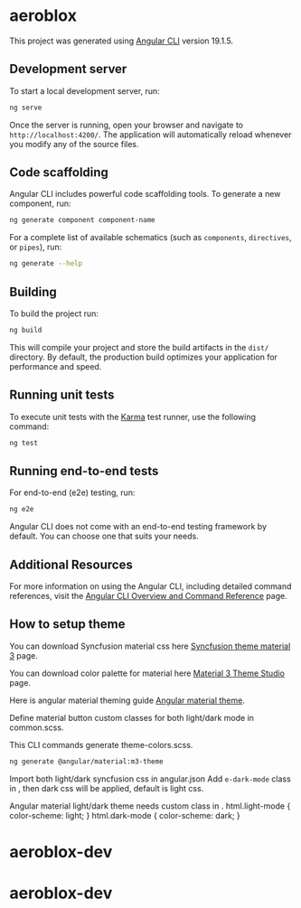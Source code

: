 # aeroblox

This project was generated using [Angular CLI](https://github.com/angular/angular-cli) version 19.1.5.

## Development server

To start a local development server, run:

```bash
ng serve
```

Once the server is running, open your browser and navigate to `http://localhost:4200/`. The application will automatically reload whenever you modify any of the source files.

## Code scaffolding

Angular CLI includes powerful code scaffolding tools. To generate a new component, run:

```bash
ng generate component component-name
```

For a complete list of available schematics (such as `components`, `directives`, or `pipes`), run:

```bash
ng generate --help
```

## Building

To build the project run:

```bash
ng build
```

This will compile your project and store the build artifacts in the `dist/` directory. By default, the production build optimizes your application for performance and speed.

## Running unit tests

To execute unit tests with the [Karma](https://karma-runner.github.io) test runner, use the following command:

```bash
ng test
```

## Running end-to-end tests

For end-to-end (e2e) testing, run:

```bash
ng e2e
```

Angular CLI does not come with an end-to-end testing framework by default. You can choose one that suits your needs.

## Additional Resources

For more information on using the Angular CLI, including detailed command references, visit the [Angular CLI Overview and Command Reference](https://angular.dev/tools/cli) page.

## How to setup theme

You can download Syncfusion material css here [Syncfusion theme material 3](https://ej2.syncfusion.com/themestudio/?theme=material3) page.

You can download color palette for material here [Material 3 Theme Studio](https://material-foundation.github.io/material-theme-builder) page.

Here is angular material theming guide [Angular material theme](https://material.angular.io/guide/theming).

Define material button custom classes for both light/dark mode in common.scss.

This CLI commands generate theme-colors.scss.
```bash
ng generate @angular/material:m3-theme
```

Import both light/dark syncfusion css in angular.json
Add `e-dark-mode` class in <body>, then dark css will be applied, default is light css.

Angular material light/dark theme needs custom class in <HTML>.
html.light-mode {
  color-scheme: light;
}
html.dark-mode {
  color-scheme: dark;
}
# aeroblox-dev
# aeroblox-dev
